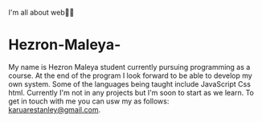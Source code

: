 I'm all about web👨‍💻
# Hezron-Maleya-
My name is Hezron Maleya student currently pursuing programming as a course.
At the end of the program I look forward to be able to develop my own system.
Some of the languages being taught include JavaScript Css html.
Currently I'm not in any projects but I'm soon to start as we learn.
To get in touch with me you can usw my as follows: karuarestanley@gmail.com.
